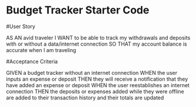 # Budget Tracker Starter Code

#User Story

AS AN avid traveler
I WANT to be able to track my withdrawals and deposits with or without a data/internet connection
SO THAT my account balance is accurate when I am traveling 

#Acceptance Criteria

GIVEN a budget tracker without an internet connection
WHEN the user inputs an expense or deposit
THEN they will receive a notification that they have added an expense or deposit
WHEN the user reestablishes an internet connection
THEN the deposits or expenses added while they were offline are added to their transaction history and their totals are updated